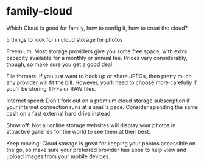 # family-cloud
Which Cloud is good for family, how to config it, how to creat the cloud?


5 things to look for in cloud storage for photos

Freemium: Most storage providers give you some free space, with extra capacity available for a monthly or annual fee. Prices vary considerably, though, so make sure you get a good deal.

File formats: If you just want to back up or share JPEGs, then pretty much any provider will fit the bill. However, you'll need to choose more carefully if you'll be storing TIFFs or RAW files.

Internet speed: Don't fork out on a premium cloud storage subscription if your internet connection runs at a snail's pace. Consider spending the same cash on a fast external hard drive instead.

Show off: Not all online storage websites will display your photos in attractive galleries for the world to see them at their best.

Keep moving: Cloud storage is great for keeping your photos accessible on the go, so make sure your preferred provider has apps to help view and upload images from your mobile devices.
